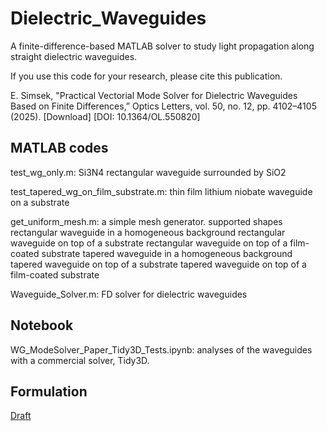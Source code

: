 # Dielectric_Waveguides
A finite-difference-based MATLAB solver to study light propagation along straight dielectric waveguides.

If you use this code for your research, please cite this publication.

E. Simsek, "Practical Vectorial Mode Solver for Dielectric Waveguides Based on Finite Differences,” Optics Letters, vol. 50, no. 12, pp. 4102–4105 (2025). [Download] [DOI: 10.1364/OL.550820]

## MATLAB codes
test_wg_only.m: Si3N4 rectangular waveguide surrounded by SiO2

test_tapered_wg_on_film_substrate.m: thin film lithium niobate waveguide on a substrate

get_uniform_mesh.m: a simple mesh generator. supported shapes
rectangular waveguide in a homogeneous background
rectangular waveguide on top of a substrate
rectangular waveguide on top of a film-coated substrate
tapered waveguide in a homogeneous background
tapered waveguide on top of a substrate
tapered waveguide on top of a film-coated substrate

Waveguide_Solver.m: FD solver for dielectric waveguides

## Notebook
WG_ModeSolver_Paper_Tidy3D_Tests.ipynb: analyses of the waveguides with a commercial solver, Tidy3D.

## Formulation
[Draft](https://arxiv.org/abs/2503.17746)

